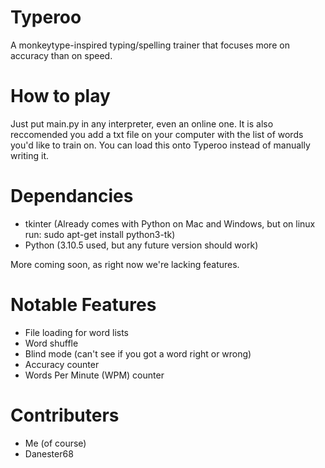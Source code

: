 # Typeroo
A monkeytype-inspired typing/spelling trainer that focuses more on accuracy than on speed.

# How to play
Just put main.py in any interpreter, even an online one. It is also reccomended you add a txt file on your computer with the list of words you'd like to train on. You can load this onto Typeroo instead of manually writing it.

# Dependancies
- tkinter (Already comes with Python on Mac and Windows, but on linux run: sudo apt-get install python3-tk)
- Python (3.10.5 used, but any future version should work)

More coming soon, as right now we're lacking features.

# Notable Features
- File loading for word lists
- Word shuffle
- Blind mode (can't see if you got a word right or wrong)
- Accuracy counter
- Words Per Minute (WPM) counter

# Contributers
- Me (of course)
- Danester68
